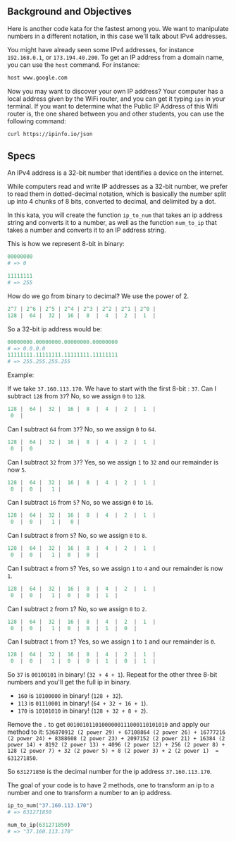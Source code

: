 ## Background and Objectives

Here is another code kata for the fastest among you. We want to manipulate numbers in a different notation, in this case we'll talk about IPv4 addresses.

You might have already seen some IPv4 addresses, for instance `192.168.0.1`, or `173.194.40.200`. To get an IP address from a domain name, you can use the `host` command. For instance:

```bash
host www.google.com
```

Now you may want to discover your own IP address? Your computer has a local address given by the WiFi router, and you can get it typing `ips` in your terminal. If you want to determine what the Public IP Address of this Wifi router is, the one shared between you and other students, you can use the following command:

```bash
curl https://ipinfo.io/json
```

## Specs

An IPv4 address is a 32-bit number that identifies a device on the internet.

While computers read and write IP addresses as a 32-bit number, we prefer to read them in dotted-decimal notation, which is basically the number split up into 4 chunks of 8 bits, converted to decimal, and delimited by a dot.

In this kata, you will create the function `ip_to_num` that takes an ip address string and converts it to a number, as well as the function `num_to_ip` that takes a number and converts it to an IP address string.

This is how we represent 8-bit in binary:

```python
00000000
# => 0

11111111
# => 255
```

How do we go from binary to decimal? We use the power of 2.

```python
2^7 | 2^6 | 2^5 | 2^4 | 2^3 | 2^2 | 2^1 | 2^0 |
128 |  64 |  32 |  16 |  8  |  4  |  2  |  1  |
```

So a 32-bit ip address would be:

```python
00000000.00000000.00000000.00000000
# => 0.0.0.0
11111111.11111111.11111111.11111111
# => 255.255.255.255
```

Example:

If we take `37.160.113.170`. We have to start with the first 8-bit : `37`. Can I subtract `128` from `37`? No, so we assign  `0` to `128`.

```python
128 |  64 |  32 |  16 |  8  |  4  |  2  |  1  |
 0  |
```

Can I subtract `64` from `37`? No, so we assign `0` to `64`.

```python
128 |  64 |  32 |  16 |  8  |  4  |  2  |  1  |
 0  |  0
```

Can I subtract `32` from `37`? Yes, so we assign `1` to `32` and our remainder is now `5`.

```python
128 |  64 |  32 |  16 |  8  |  4  |  2  |  1  |
 0  |  0  |   1 |
```

Can I subtract `16` from `5`? No, so we assign `0` to `16`.

```python
128 |  64 |  32 |  16 |  8  |  4  |  2  |  1  |
 0  |  0  |   1 |   0 |
```

Can I subtract `8` from `5`? No, so we assign `0` to `8`.

```python
128 |  64 |  32 |  16 |  8  |  4  |  2  |  1  |
 0  |  0  |   1 |  0  |  0  |
```

Can I subtract `4` from `5`? Yes, so we assign `1` to `4` and our remainder is now `1`.

```python
128 |  64 |  32 |  16 |  8  |  4  |  2  |  1  |
 0  |  0  |   1 |  0  |  0  |  1  |
```

Can I subtract `2` from `1`? No, so we assign `0` to `2`.

```python
128 |  64 |  32 |  16 |  8  |  4  |  2  |  1  |
 0  |  0  |   1 |  0  |  0  |  1  |  0  |
```

Can I subtract `1` from `1`? Yes, so we assign `1` to `1` and our remainder is `0`.

```python
128 |  64 |  32 |  16 |  8  |  4  |  2  |  1  |
 0  |  0  |   1 |  0  |  0  |  1  |  0  |  1  |
```

So `37` is `00100101` in binary! (`32 + 4 + 1`). Repeat for the other three 8-bit numbers and you'll get the full ip in binary.

- `160` is `10100000` in binary! (`128 + 32`).
- `113` is `01110001` in binary! (`64 + 32 + 16 + 1`).
- `170` is `10101010` in binary! (`128 + 32 + 8 + 2`).

Remove the `.` to get `00100101101000000111000110101010` and apply our method to it: `536870912 (2 power 29) + 67108864 (2 power 26) + 16777216 (2 power 24) + 8388608 (2 power 23) + 2097152 (2 power 21) + 16384 (2 power 14) + 8192 (2 power 13) + 4096 (2 power 12) + 256 (2 power 8) + 128 (2 power 7) + 32 (2 power 5) + 8 (2 power 3) + 2 (2 power 1)  = 631271850`.

So ```631271850``` is the decimal number for the ip address ```37.160.113.170```.

The goal of your code is to  have 2 methods, one to transform an ip to a number and one to transform a number to an ip address.

```python
ip_to_num("37.160.113.170")
# => 631271850

num_to_ip(631271850)
# => "37.160.113.170"
```
